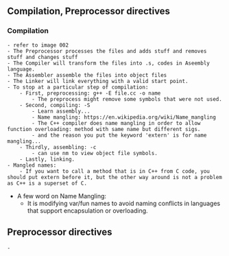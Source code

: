 ## Compilation, Preprocessor directives
### Compilation
	- refer to image 002
	- The Preprocessor processes the files and adds stuff and removes stuff and changes stuff
	- The Compiler will transform the files into .s, codes in Aseembly language.
	- The Assembler assemble the files into object files
	- The Linker will link everything with a valid start point.
	- To stop at a particular step of compilation:
		- First, preprocessing: g++ -E file.cc -o name
			- The preprocess might remove some symbols that were not used.
		- Second, compiling: -S
			- Learn assembly...
			- Name mangling: https://en.wikipedia.org/wiki/Name_mangling
			- The C++ compiler does name mangling in order to allow function overloading: method with same name but different sigs.
			- and the reason you put the keyword 'extern' is for name mangling...
		- Thirdly, assembling: -c
			- can use nm to view object file symbols.
		- Lastly, linking.
	- Mangled names: 
		- If you want to call a method that is in C++ from C code, you should put extern before it, but the other way around is not a problem as C++ is a superset of C.
- A few word on Name Mangling:
	- It is modifying var/fun names to avoid naming conflicts in languages that support encapsulation or overloading. 

## Preprocessor directives
	- 